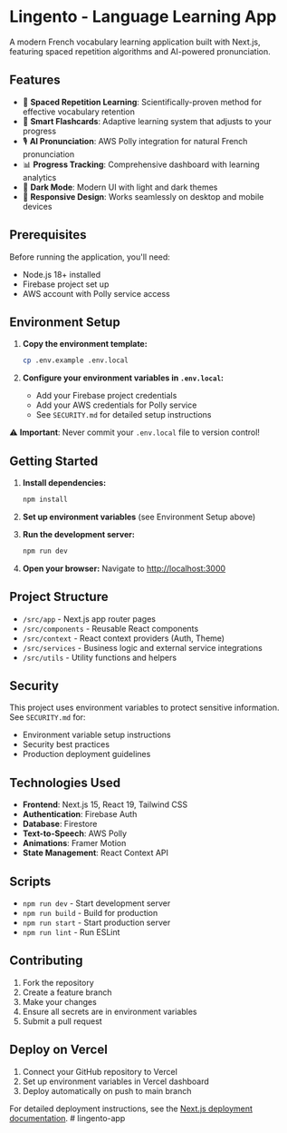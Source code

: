 # Lingento - Language Learning App

A modern French vocabulary learning application built with Next.js, featuring spaced repetition algorithms and AI-powered pronunciation.

## Features

- 🧠 **Spaced Repetition Learning**: Scientifically-proven method for effective vocabulary retention
- 🎯 **Smart Flashcards**: Adaptive learning system that adjusts to your progress
- 🎙️ **AI Pronunciation**: AWS Polly integration for natural French pronunciation
- 📊 **Progress Tracking**: Comprehensive dashboard with learning analytics
- 🌙 **Dark Mode**: Modern UI with light and dark themes
- 📱 **Responsive Design**: Works seamlessly on desktop and mobile devices

## Prerequisites

Before running the application, you'll need:

- Node.js 18+ installed
- Firebase project set up
- AWS account with Polly service access

## Environment Setup

1. **Copy the environment template:**
   ```bash
   cp .env.example .env.local
   ```

2. **Configure your environment variables in `.env.local`:**
   - Add your Firebase project credentials
   - Add your AWS credentials for Polly service
   - See `SECURITY.md` for detailed setup instructions

⚠️ **Important**: Never commit your `.env.local` file to version control!

## Getting Started

1. **Install dependencies:**
   ```bash
   npm install
   ```

2. **Set up environment variables** (see Environment Setup above)

3. **Run the development server:**
   ```bash
   npm run dev
   ```

4. **Open your browser:**
   Navigate to [http://localhost:3000](http://localhost:3000)

## Project Structure

- `/src/app` - Next.js app router pages
- `/src/components` - Reusable React components
- `/src/context` - React context providers (Auth, Theme)
- `/src/services` - Business logic and external service integrations
- `/src/utils` - Utility functions and helpers

## Security

This project uses environment variables to protect sensitive information. See `SECURITY.md` for:
- Environment variable setup instructions
- Security best practices
- Production deployment guidelines

## Technologies Used

- **Frontend**: Next.js 15, React 19, Tailwind CSS
- **Authentication**: Firebase Auth
- **Database**: Firestore
- **Text-to-Speech**: AWS Polly
- **Animations**: Framer Motion
- **State Management**: React Context API

## Scripts

- `npm run dev` - Start development server
- `npm run build` - Build for production
- `npm run start` - Start production server
- `npm run lint` - Run ESLint

## Contributing

1. Fork the repository
2. Create a feature branch
3. Make your changes
4. Ensure all secrets are in environment variables
5. Submit a pull request

## Deploy on Vercel

1. Connect your GitHub repository to Vercel
2. Set up environment variables in Vercel dashboard
3. Deploy automatically on push to main branch

For detailed deployment instructions, see the [Next.js deployment documentation](https://nextjs.org/docs/app/building-your-application/deploying).
#   l i n g e n t o - a p p  
 